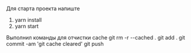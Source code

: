 Для старта проекта напиште 
1. yarn install
2. yarn start

Выполнил команды для отчистки cache
git rm -r --cached .
git add .
git commit -am 'git cache cleared'
git push